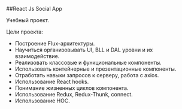 ##React Js Social App

Учебный проект.

Цели проекта:

* Построение Flux-архитектуры.
* Научиться организовывать UI, BLL и DAL уровни и их взаимодействие.
* Реализовать классовые и функциональные компоненты.
* Использовать контейнерные и презентационные компоненты.
* Отработать навыки запросов к серверу, работа с axios.
* Использование React hooks.
* Понимание жизненных циклов компонента.
* Использование Redux, Redux-Thunk, connect.
* Использование HOC.